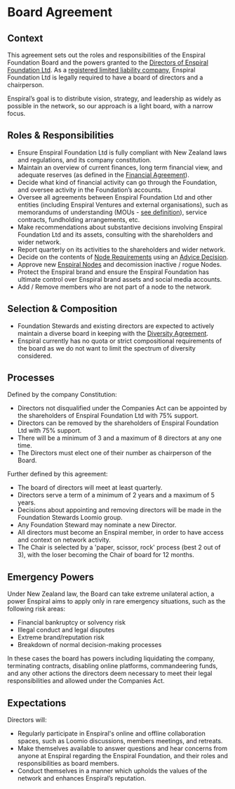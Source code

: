 # Board Agreement

## Context

This agreement sets out the roles and responsibilities of the Enspiral Foundation Board and the powers granted to the [Directors of Enspiral Foundation Ltd](/foundation/board.md). As a [registered limited liability company](https://www.business.govt.nz/companies/app/ui/pages/companies/3415611), Enspiral Foundation Ltd is legally required to have a board of directors and a chairperson.

Enspiral’s goal is to distribute vision, strategy, and leadership as widely as possible in the network, so our approach is a light board, with a narrow focus.

## Roles & Responsibilities

* Ensure Enspiral Foundation Ltd is fully compliant with New Zealand laws and regulations, and its company constitution.
* Maintain an overview of current finances, long term financial view, and adequate reserves (as defined in the [Financial Agreement](../agreements/financial.md)).
* Decide what kind of financial activity can go through the Foundation, and oversee activity in the Foundation’s accounts.
* Oversee all agreements between Enspiral Foundation Ltd and other entities \(including Enspiral Ventures and external organisations\), such as memorandums of understanding \(MOUs - [see definition](http://whatis.techtarget.com/definition/memorandum-of-understanding-MOU-or-MoU)\), service contracts, fundholding arrangements, etc.
* Make recommendations about substantive decisions involving Enspiral Foundation Ltd and its assets, consulting with the shareholders and wider network.
* Report quarterly on its activities to the shareholders and wider network.
* Decide on the contents of [Node Requirements](../agreements/nodes.md) using an [Advice Decision](../decisions.md). 
* Approve new [Enspiral Nodes](../agreements/nodes.md) and decomission inactive / rogue Nodes.
* Protect the Enspiral brand and ensure the Enspiral Foundation has ultimate control over Enspiral brand assets and social media accounts.
* Add / Remove members who are not part of a node to the network.

## Selection & Composition

* Foundation Stewards and existing directors are expected to actively maintain a diverse board in keeping with the [Diversity Agreement](../agreements/diversity.md).
* Enspiral currently has no quota or strict compositional requirements of the board as we do not want to limit the spectrum of diversity considered.

## Processes

Defined by the company Constitution:

* Directors not disqualified under the Companies Act can be appointed by the shareholders of Enspiral Foundation Ltd with 75% support.
* Directors can be removed by the shareholders of Enspiral Foundation Ltd with 75% support.
* There will be a minimum of 3 and a maximum of 8 directors at any one time.
* The Directors must elect one of their number as chairperson of the Board.

Further defined by this agreement:

* The board of directors will meet at least quarterly.
* Directors serve a term of a minimum of 2 years and a maximum of 5 years.
* Decisions about appointing and removing directors will be made in the Foundation Stewards Loomio group.
* Any Foundation Steward may nominate a new Director.
* All directors must become an Enspiral member, in order to have access and context on network activity.
* The Chair is selected by a 'paper, scissor, rock' process \(best 2 out of 3\), with the loser becoming the Chair of board for 12 months.

## Emergency Powers

Under New Zealand law, the Board can take extreme unilateral action, a power Enspiral aims to apply only in rare emergency situations, such as the following risk areas:

* Financial bankruptcy or solvency risk
* Illegal conduct and legal disputes
* Extreme brand/reputation risk
* Breakdown of normal decision-making processes

In these cases the board has powers including liquidating the company, terminating contracts, disabling online platforms, commandeering funds, and any other actions the directors deem necessary to meet their legal responsibilities and allowed under the Companies Act.

## Expectations

Directors will:

* Regularly participate in Enspiral's online and offline collaboration spaces, such as Loomio discussions, members meetings, and retreats.
* Make themselves available to answer questions and hear concerns from anyone at Enspiral regarding the Enspiral Foundation, and their roles and responsibilities as board members.
* Conduct themselves in a manner which upholds the values of the network and enhances Enspiral’s reputation.

